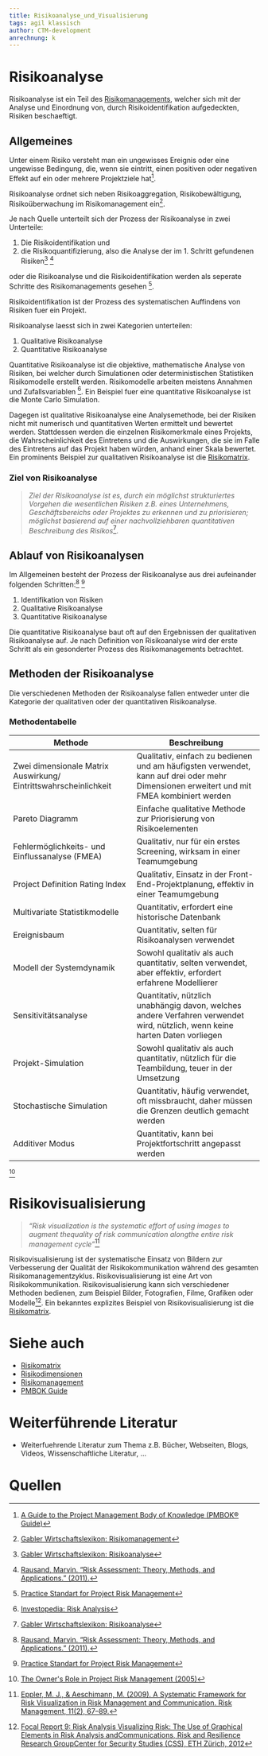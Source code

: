 ```yaml
---
title: Risikoanalyse_und_Visualisierung
tags: agil klassisch
author: CTM-development
anrechnung: k
---
```


# Risikoanalyse

Risikoanalyse ist ein Teil des [Risikomanagements](Risikomanagement.md), welcher sich mit der Analyse und Einordnung von, durch Risikoidentifikation aufgedeckten, Risiken beschaeftigt.

## Allgemeines
Unter einem Risiko versteht man ein ungewisses Ereignis oder eine ungewisse Bedingung, die, wenn sie eintritt, einen positiven oder negativen Effekt auf ein oder mehrere Projektziele hat[^1].

Risikoanalyse ordnet sich neben Risikoaggregation, Risikobewältigung, Risikoüberwachung im Risikomanagement ein[^4].

Je nach Quelle unterteilt sich der Prozess der Risikoanalyse in zwei Unterteile: 
1. Die Risikoidentifikation und 
2. die Risikoquantifizierung, also die Analyse der im 1. Schritt gefundenen Risiken[^3] [^5] 

oder die Risikoanalyse und die Risikoidentifikation werden als seperate Schritte des Risikomanagements gesehen [^2].


Risikoidentifikation ist der Prozess des systematischen Auffindens von Risiken fuer ein Projekt.

Risikoanalyse laesst sich in zwei Kategorien unterteilen:
1. Qualitative Risikoanalyse
2. Quantitative Risikoanalyse

Quantitative Risikoanalyse ist die objektive, mathematische Analyse von Risiken, bei welcher durch Simulationen oder deterministischen Statistiken Risikomodelle erstellt werden. Risikomodelle arbeiten meistens Annahmen und Zufallsvariablen [^7]. Ein Beispiel fuer eine quantitative Risikoanalyse ist die Monte Carlo Simulation.

Dagegen ist qualitative Risikoanalyse eine Analysemethode, bei der Risiken nicht mit numerisch und quantitativen Werten ermittelt und bewertet werden. Stattdessen werden die einzelnen Risikomerkmale eines Projekts, die Wahrscheinlichkeit des Eintretens und die Auswirkungen, die sie im Falle des Eintretens auf das Projekt haben würden, anhand einer Skala bewertet. Ein prominents Beispiel zur qualitativen Risikoanalyse ist die [Risikomatrix](Risikomatrix.md).


### Ziel von Risikoanalyse

> _Ziel der Risikoanalyse ist es, durch ein möglichst strukturiertes Vorgehen die wesentlichen Risiken z.B. eines Unternehmens, Geschäftsbereichs oder Projektes zu erkennen und zu priorisieren; möglichst basierend auf einer nachvollziehbaren quantitativen Beschreibung des Risikos_[^3]. 

## Ablauf von Risikoanalysen

Im Allgemeinen besteht der Prozess der Risikoanalyse aus drei aufeinander folgenden Schritten:[^5] [^2]
1. Identifikation von Risiken
2. Qualitative Risikoanalyse
3. Quantitative Risikoanalyse

Die quantitative Risikoanalyse baut oft auf den Ergebnissen der qualitativen Risikoanalyse auf.
Je nach Definition von Risikoanalyse wird der erste Schritt als ein gesonderter Prozess des Risikomanagements betrachtet.

<!-- ![Project Risk Management Process Flow Diagram  [^2]](Risikoanalyse_und_Visualisierung/riskManagement_process.png)
<!-- !{Hier Grafik 3-1 aus [^2] einfuegen.} -->
 <!-- _Project Risk Management Process Flow Diagram_  [^2]. -->

## Methoden der Risikoanalyse
Die verschiedenen Methoden der Risikoanalyse fallen entweder unter die Kategorie der qualitativen oder der quantitativen Risikoanalyse.
<!-- [TODO]: Evtl einige Methoden zur genaueren Erlaeuterung rauspicken -->
<!-- ### Methoden der qualitativen Risikoanalyse

### Methoden der quantitativen Risikoanalyse -->

### Methodentabelle


| Methode  | Beschreibung |
| ------------- | ------------- |
| Zwei dimensionale Matrix Auswirkung/ Eintrittswahrscheinlichkeit  | Qualitativ, einfach zu bedienen und am häufigsten verwendet, kann auf drei oder mehr Dimensionen erweitert und mit FMEA kombiniert werden  |
| Pareto Diagramm  | Einfache qualitative Methode zur Priorisierung von Risikoelementen  |
| Fehlermöglichkeits- und Einflussanalyse (FMEA) |  Qualitativ, nur für ein erstes Screening, wirksam in einer Teamumgebung  |
|  Project Definition Rating Index  |  Qualitativ, Einsatz in der Front-End-Projektplanung, effektiv in einer Teamumgebung  |
|  Multivariate Statistikmodelle  |  Quantitativ, erfordert eine historische Datenbank  |
|  Ereignisbaum  |  Quantitativ, selten für Risikoanalysen verwendet  |
|  Modell der Systemdynamik  |  Sowohl qualitativ als auch quantitativ, selten verwendet, aber effektiv, erfordert erfahrene Modellierer  |
|  Sensitivitätsanalyse  |  Quantitativ, nützlich unabhängig davon, welches andere Verfahren verwendet wird, nützlich, wenn keine harten Daten vorliegen  |
|  Projekt-Simulation  |  Sowohl qualitativ als auch quantitativ, nützlich für die Teambildung, teuer in der Umsetzung  |
|  Stochastische Simulation  |  Quantitativ, häufig verwendet, oft missbraucht, daher müssen die Grenzen deutlich gemacht werden  |
|  Additiver Modus  |  Quantitativ, kann bei Projektfortschritt angepasst werden  | 
[^6]

<!-- tabelle von hier zitieren: (https://www.nap.edu/read/11183/chapter/6#39) -->

# Risikovisualisierung
> _“Risk visualization is the systematic effort of using images to augment thequality of risk communication alongthe entire risk management cycle”_[^8]

Risikovisualisierung ist der systematische Einsatz von Bildern zur Verbesserung der Qualität der Risikokommunikation während des gesamten Risikomanagementzyklus. Risikovisualisierung ist eine Art von Risikokommunikation. 
Risikovisualisierung kann sich verschiedener Methoden bedienen, zum Beispiel Bilder, Fotografien, Filme, Grafiken oder Modelle[^9]. Ein bekanntes explizites Beispiel von Risikovisualisierung ist die [Risikomatrix](Risikomatrix.md).

<!-- Add Good/Bad risk vis table from [^8] here!! -->

<!-- ## Limitierungen von Risikoanalysen -->

<!-- [TODO]: Maybe add this chapter later; still needs sources -->




# Siehe auch

* [Risikomatrix](Risikomatrix.md)
* [Risikodimensionen](Risikodimensionen.md)
* [Risikomanagement](Risikomanagement.md)
* [PMBOK Guide](PMBOK_Guide.md)

# Weiterführende Literatur

* Weiterfuehrende Literatur zum Thema z.B. Bücher, Webseiten, Blogs, Videos, Wissenschaftliche Literatur, ...

# Quellen

[^1]: [A Guide to the Project Management Body of Knowledge (PMBOK® Guide)](https://www.pmi.org/pmbok-guide-standards/foundational/PMBOK)
[^2]: [Practice Standart for Project Risk Management](https://www.pmi.org/-/media/pmi/documents/public/pdf/certifications/practice-standard-project-risk-management.pdf?v=1e0b5985-74af-4c57-963c-b91a9af6fecb)
[^3]: [Gabler Wirtschaftslexikon: Risikoanalyse](https://wirtschaftslexikon.gabler.de/definition/risikoanalyse-45109/version-335506)
[^4]: [Gabler Wirtschaftslexikon: Risikomanagement](https://wirtschaftslexikon.gabler.de/definition/risikomanagement-42454)
[^5]: [Rausand, Marvin. “Risk Assessment: Theory, Methods, and Applications.” (2011).](https://www.semanticscholar.org/paper/Risk-Assessment%3A-Theory%2C-Methods%2C-and-Applications-Rausand/ff184e6edb9105c6056a995d6f97b778462201a6)
[^6]: [The Owner's Role in Project Risk Management
(2005)](https://www.nap.edu/catalog/11183/the-owners-role-in-project-risk-management#stats)
[^7]: [Investopedia: Risk Analysis](https://www.investopedia.com/terms/r/risk-analysis.asp)
[^8]: [Eppler, M. J., & Aeschimann, M. (2009). A Systematic Framework for Risk Visualization in Risk Management and Communication. Risk Management, 11(2), 67–89.](http://www.jstor.org/stable/40468432)
[^9]: [Focal Report 9: Risk Analysis Visualizing Risk: The Use of Graphical Elements in Risk Analysis andCommunications, Risk and Resilience Research GroupCenter for Security Studies (CSS), ETH Zürich, 2012](https://www.academia.edu/2094584/Visualizing_Risk_The_Use_of_Graphical_Elements_in_Risk_Analysis_and_Communications)
